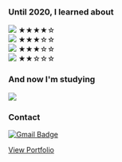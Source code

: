 ### Until 2020, I learned about

<img src="https://img.shields.io/badge/Java-007396?style=flat-square&logo=Java&logoColor=white"/></a>  ★★★★☆  
<img src="https://img.shields.io/badge/C-A8B9CC?style=flat-square&logo=C&logoColor=white"/></a>  ★★★☆☆  
<img src="https://img.shields.io/badge/Docker-2496ED?style=flat-square&logo=Docker&logoColor=white"/></a>  ★★★☆☆  
<img src="https://img.shields.io/badge/Android-3DDC84?style=flat-square&logo=Android&logoColor=white"/></a>  ★★☆☆☆

<!--
<img src="https://img.shields.io/badge/쓰고자하는_텍스트-컬러코드?style=flat-square&logo=simpleicons에서_아이콘이름&logoColor=white"/></a>&nbsp 
--->

### And now I'm studying
<img src="https://img.shields.io/badge/Spring-6DB33F?style=flat-square&logo=Spring&logoColor=white"/></a> 
 
 
 
### Contact
 [![Gmail Badge](https://img.shields.io/badge/Gmail-d14836?style=flat-square&logo=Gmail&logoColor=white&link=mailto:snugyun01@gmail.com)](mailto:mementohora96@gmail.com)

<a href = "https://github.com/MinDarin/Portfolio"> View Portfolio </a>
